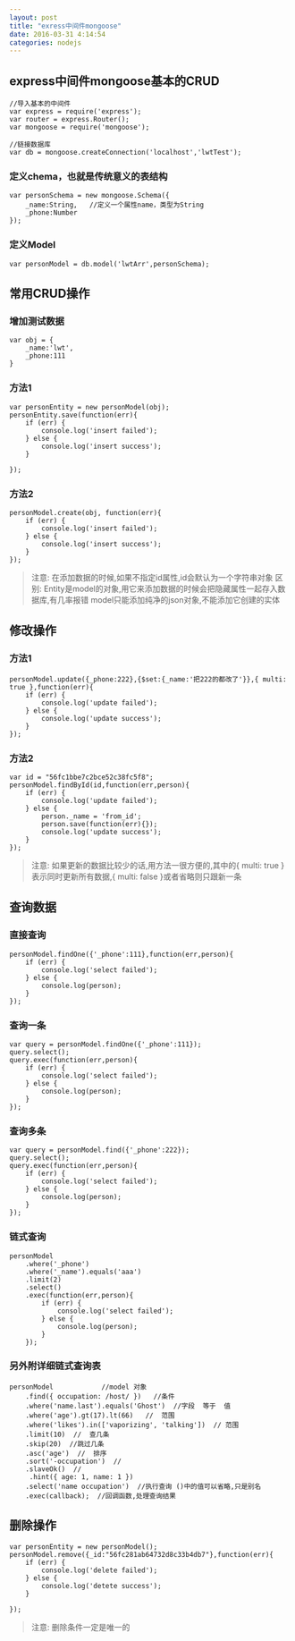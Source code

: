 ```yaml
---
layout: post
title: "exress中间件mongoose"
date: 2016-03-31 4:14:54
categories: nodejs
---
```


## express中间件mongoose基本的CRUD

	//导入基本的中间件
	var express = require('express');
	var router = express.Router();
	var mongoose = require('mongoose');
	
	//链接数据库
	var db = mongoose.createConnection('localhost','lwtTest');


### 定义chema，也就是传统意义的表结构

	var personSchema = new mongoose.Schema({
	    _name:String,   //定义一个属性name，类型为String
	    _phone:Number
	});

### 定义Model

	var personModel = db.model('lwtArr',personSchema);

## 常用CRUD操作

### 增加测试数据

	var obj = {
	    _name:'lwt',
	    _phone:111
	}

### 方法1

	var personEntity = new personModel(obj);
	personEntity.save(function(err){
	    if (err) {
	        console.log('insert failed');
	    } else {
	        console.log('insert success');
	    }
	
	});

### 方法2

	personModel.create(obj, function(err){
	    if (err) {
	        console.log('insert failed');
	    } else {
	        console.log('insert success');
	    }
	});

>注意:
>在添加数据的时候,如果不指定id属性,id会默认为一个字符串对象
>区别:
>Entity是model的对象,用它来添加数据的时候会把隐藏属性一起存入数据库,有几率报错
>model只能添加纯净的json对象,不能添加它创建的实体


## 修改操作

### 方法1

	personModel.update({_phone:222},{$set:{_name:'把222的都改了'}},{ multi: true },function(err){
	    if (err) {
	        console.log('update failed');
	    } else {
	        console.log('update success');
	    }
	});

### 方法2

	var id = "56fc1bbe7c2bce52c38fc5f8";
	personModel.findById(id,function(err,person){
	    if (err) {
	        console.log('update failed');
	    } else {
	        person._name = 'from_id';
	        person.save(function(err){});
	        console.log('update success');
	    }
	});
	
>注意:
>如果更新的数据比较少的话,用方法一很方便的,其中的{ multi: true }表示同时更新所有数据,{ multi: false }或者省略则只跟新一条


## 查询数据

### 直接查询

	personModel.findOne({'_phone':111},function(err,person){
	    if (err) {
	        console.log('select failed');
	    } else {
	        console.log(person);
	    }
	});

### 查询一条

	var query = personModel.findOne({'_phone':111});
	query.select();
	query.exec(function(err,person){
	    if (err) {
	        console.log('select failed');
	    } else {
	        console.log(person);
	    }
	});

### 查询多条

	var query = personModel.find({'_phone':222});
	query.select();
	query.exec(function(err,person){
	    if (err) {
	        console.log('select failed');
	    } else {
	        console.log(person);
	    }
	});

### 链式查询

	personModel
	    .where('_phone')
	    .where('_name').equals('aaa')
	    .limit(2)
	    .select()
	    .exec(function(err,person){
	        if (err) {
	            console.log('select failed');
	        } else {
	            console.log(person);
	        }
	    });
    
### 另外附详细链式查询表

	personModel            //model 对象
	    .find({ occupation: /host/ })   //条件
	    .where('name.last').equals('Ghost')  //字段  等于  值
	    .where('age').gt(17).lt(66)   //  范围
	    .where('likes').in(['vaporizing', 'talking'])  // 范围
	    .limit(10)  //  查几条
	    .skip(20)  //跳过几条
	    .asc('age')  //  排序
	    .sort('-occupation')  //
	    .slaveOk()  //
	     .hint({ age: 1, name: 1 })
	    .select('name occupation')  //执行查询 ()中的值可以省略,只是别名
	    .exec(callback);  //回调函数,处理查询结果

## 删除操作

	var personEntity = new personModel();
	personModel.remove({_id:"56fc281ab64732d8c33b4db7"},function(err){
	    if (err) {
	        console.log('delete failed');
	    } else {
	        console.log('detete success');
	    }
	
	});
	
>注意:
>删除条件一定是唯一的
